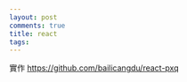 ```yaml
---
layout: post
comments: true
title: react
tags: 
---
```

實作
https://github.com/bailicangdu/react-pxq

